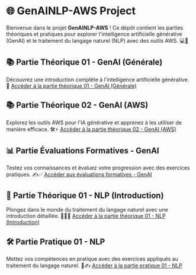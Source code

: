 # 🌐  GenAINLP-AWS Project

Bienvenue dans le projet **GenAINLP-AWS** ! Ce dépôt contient les parties théoriques et pratiques pour explorer l'intelligence artificielle générative (GenAI) et le traitement du langage naturel (NLP) avec des outils AWS. 💻🚀

## 📚 Partie Théorique 01 - GenAI (Générale)
Découvrez une introduction complète à l'intelligence artificielle générative. 🌟
[Accéder à la partie théorique 01 - GenAI (Générale)](https://github.com/devopsgodhrehouma/rehouma-GenAINLP-AWS/tree/main/genAI/01-theorie-01-genAI-introduction)

## 📚 Partie Théorique 02 - GenAI (AWS)
Explorez les outils AWS pour l'IA générative et apprenez à les utiliser de manière efficace. 🛠️⚡
[Accéder à la partie théorique 02 - GenAI (AWS)](https://github.com/devopsgodhrehouma/rehouma-GenAINLP-AWS/tree/main/genAI/02-theorie-02-genIA-de-aws)

## 📊 Partie Évaluations Formatives - GenAI
Testez vos connaissances et évaluez votre progression avec des exercices pratiques. ✍️✅
[Accéder aux évaluations formatives - GenAI](https://github.com/devopsgodhrehouma/rehouma-GenAINLP-AWS/tree/main/genAI/03-evaluations-formatives)

## 🧠 Partie Théorique 01 - NLP (Introduction)
Plongez dans le monde du traitement du langage naturel avec une introduction détaillée. 🧑‍🏫📖
[Accéder à la partie théorique 01 - NLP (Introduction)](https://github.com/devopsgodhrehouma/rehouma-GenAINLP-AWS/tree/main/nlp/01-theorie-01-nlp-introduction)

## 🛠️ Partie Pratique 01 - NLP
Mettez vos compétences en pratique avec des exercices appliqués au traitement du langage naturel. 🤖✍️
[Accéder à la partie pratique 01 - NLP](https://github.com/devopsgodhrehouma/rehouma-GenAINLP-AWS/tree/main/nlp/02-evaluations-formatives)


